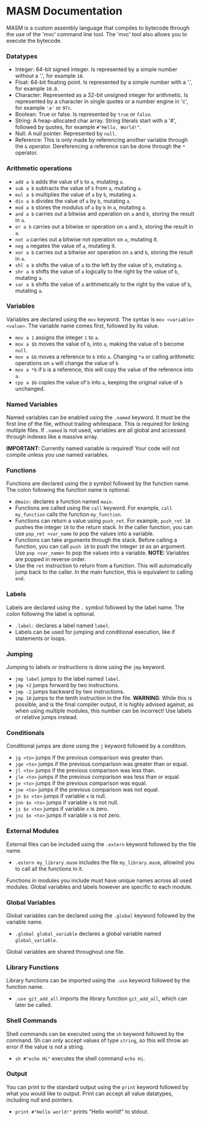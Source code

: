 # MASM Documentation

MASM is a custom assembly language that compiles to bytecode through the use of the 'mvc' command line tool. The 'mvc' tool also allows you to execute the bytecode.

### Datatypes

- Integer: 64-bit signed integer. Is represented by a simple number without a '.', for example `10`.
- Float: 64-bit floating point. Is represented by a simple number with a '.', for example `10.0`.
- Character: Represented as a 32-bit unsigned integer for arithmetic. Is represented by a character in single quotes or a number engine in 'c', for example `'a'` or `97c`.
- Boolean: True or false. Is represented by `true` or `false`.
- String: A heap-allocated char array. String literals start with a '#', followed by quotes, for example `#"Hello, World!"`.
- Null: A null pointer. Represented by `null`.
- Reference: This is only made by referencing another variable through the `&` operator. Dereferencing a reference can be done through the `*` operator.

### Arithmetic operations

- `add a b` adds the value of `b` to `a`, mutating `a`.
- `sub a b` subtracts the value of `b` from `a`, mutating `a`.
- `mul a b` multiplies the value of `a` by `b`, mutating `a`.
- `div a b` divides the value of `a` by `b`, mutating `a`.
- `mod a b` stores the modulus of `a` by `b` in `a`, mutating `a`.
- `and a b` carries out a bitwise and operation on `a` and `b`, storing the result in `a`.
- `or a b` carries out a bitwise or operation on `a` and `b`, storing the result in `a`.
- `not a` carries out a bitwise not operation on `a`, mutating it.
- `neg a` negates the value of `a`, mutating it.
- `xor a b` carries out a bitwise xor operation on `a` and `b`, storing the result in `a`.
- `shl a b` shifts the value of `a` to the left by the value of `b`, mutating `a`.
- `shr a b` shifts the value of `a` logically to the right by the value of `b`, mutating `a`.
- `sar a b` shifts the value of `a` arithmetically to the right by the value of `b`, mutating `a`.

### Variables

Variables are declared using the `mov` keyword. The syntax is `mov <variable> <value>`. The variable name comes first, followed by its value.

- `mov a 1` assigns the integer `1` to `a`.
- `mov a $b` moves the value of `b`, into `a`, making the value of `b` become `null`.
- `mov a &b` moves a reference to `b` into `a`. Changing `*a` or calling arithmetic operations on `a` will change the value of `b`
- `mov a *b` if `b` is a reference, this will copy the value of the reference into `a`.
- `cpy a $b` copies the value of `b` into `a`, keeping the original value of `b` unchanged.

### Named Variables

Named variables can be enabled using the `.named` keyword. It must be the first line of the file, without trailing whitespace. This is required for linking multiple files. If `.named` is not used, variables are all global and accessed through indexes like a massive array.

**IMPORTANT:** Currently named variable is required! Your code will not compile unless you use named variables.

### Functions

Functions are declared using the `@` symbol followed by the function name. The colon following the function name is optional.

- `@main:` declares a function named `main`.
- Functions are called using the `call` keyword. For example, `call my_function` calls the function `my_function`.
- Functions can return a value using `push_ret`. For example, `push_ret 10` pushes the integer `10` to the return stack. In the caller function, you can use `pop_ret <var_name` to pop the values into a variable.
- Functions can take arguments through the stack. Before calling a function, you can call `push 10` to push the integer `10` as an argument. Use `pop <var_name>` to pop the values into a variable. **NOTE:** Variables are popped in reverse order.
- Use the `ret` instruction to return from a function. This will automatically jump back to the caller. In the main function, this is equivalent to calling `end`.

### Labels

Labels are declared using the `.` symbol followed by the label name. The colon following the label is optional.

- `.label:` declares a label named `label`.
- Labels can be used for jumping and conditional execution, like if statements or loops.

### Jumping

Jumping to labels or instructions is done using the `jmp` keyword.

- `jmp label` jumps to the label named `label`.
- `jmp +2` jumps forward by two instructions.
- `jmp -2` jumps backward by two instructions.
- `jmp 10` jumps to the tenth instruction in the file. **WARNING**: While this is possible, and is the final compiler output, it is highly advised against, as when using multiple modules, this number can be incorrect! Use labels or relative jumps instead.

### Conditionals

Conditional jumps are done using the `j` keyword followed by a condition.

- `jg <to>` jumps if the previous comparison was greater than.
- `jge <to>` jumps if the previous comparison was greater than or equal.
- `jl <to>` jumps if the previous comparison was less than.
- `jle <to>` jumps if the previous comparison was less than or equal.
- `je <to>` jumps if the previous comparison was equal.
- `jne <to>` jumps if the previous comparison was not equal.
- `jn $x <to>` jumps if variable `x` is null.
- `jnn $x <to>` jumps if variable `x` is not null.
- `jz $x <to>` jumps if variable `x` is zero.
- `jnz $x <to>` jumps if variable `x` is not zero.

### External Modules

External files can be included using the `.extern` keyword followed by the file name.

- `.extern my_library.masm` includes the file `my_library.masm`, allowind you to call all the functions in it.

Functions in modules you include must have unique names across all used modules. Global variables and labels however are specific to each module.

### Global Variables

Global variables can be declared using the `.global` keyword followed by the variable name.

- `.global global_variable` declares a global variable named `global_variable`.

Global variables are shared throughout one file.

### Library Functions

Library functions can be imported using the `.use` keyword followed by the function name.

- `.use git_add_all` imports the library function `git_add_all`, which can later be called.

### Shell Commands

Shell commands can be executed using the `sh` keyword followed by the command. Sh can only accept values of type `string`, so this will throw an error if the value is not a string.

- `sh #"echo Hi"` executes the shell command `echo Hi`.

### Output

You can print to the standard output using the `print` keyword followed by what you would like to output. Print can accept all value datatypes, including null and pointers.

- `print #"Hello world!"` prints "Hello world!" to stdout.
